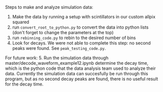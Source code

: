 Steps to make and analyze simulation data:
1. Make the data by running a setup with scintillators in our custom allpix squared
2. run `convert_root_to_python.py` to convert the data into python lists (don't forget to change the parameters at the top)
3. run `rebinning_code.py` to rebin to the desired number of bins
4. Look for decays. We were not able to complete this step: no second peaks were found. See `peak_testing_code.py`.

For future work:
5. Run the simulation data through master/decode_waveform_example12.ipynb determine the decay time, which is the python code that the data analysis team used to analyze their data. Currently the simulation data can succesfully be run through this program, but as no second decay peaks are found, there is no useful result for the decay time.
